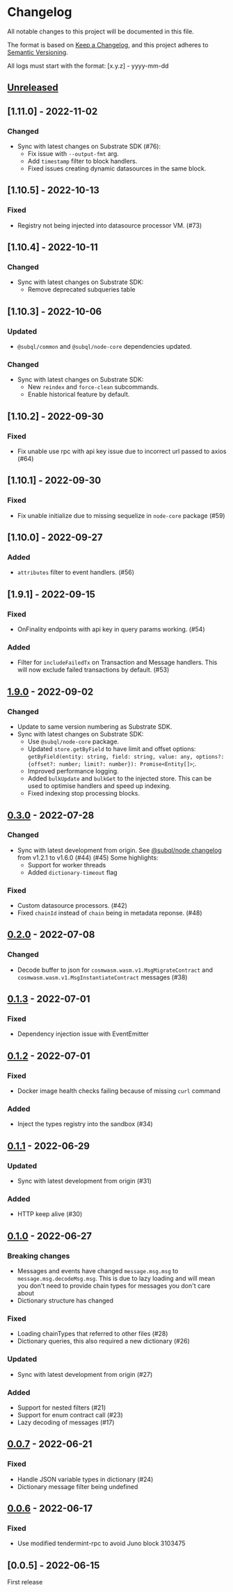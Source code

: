 # Changelog
All notable changes to this project will be documented in this file.

The format is based on [Keep a Changelog](https://keepachangelog.com/en/1.0.0/),
and this project adheres to [Semantic Versioning](https://semver.org/spec/v2.0.0.html).

All logs must start with the format: [x.y.z] - yyyy-mm-dd

## [Unreleased]

## [1.11.0] - 2022-11-02
### Changed
- Sync with latest changes on Substrate SDK (#76):
  - Fix issue with `--output-fmt` arg.
  - Add `timestamp` filter to block handlers.
  - Fixed issues creating dynamic datasources in the same block.

## [1.10.5] - 2022-10-13
### Fixed
- Registry not being injected into datasource processor VM. (#73)

## [1.10.4] - 2022-10-11
### Changed
- Sync with latest changes on Substrate SDK:
  - Remove deprecated subqueries table

## [1.10.3] - 2022-10-06
### Updated
- `@subql/common` and `@subql/node-core` dependencies updated.

### Changed
- Sync with latest changes on Substrate SDK:
  - New `reindex` and `force-clean` subcommands.
  - Enable historical feature by default.

## [1.10.2] - 2022-09-30
### Fixed
- Fix unable use rpc with api key issue due to incorrect url passed to axios (#64)

## [1.10.1] - 2022-09-30
### Fixed
- Fix unable initialize due to missing sequelize in `node-core` package (#59)

## [1.10.0] - 2022-09-27
### Added
- `attributes` filter to event handlers. (#56)

## [1.9.1] - 2022-09-15

### Fixed
- OnFinality endpoints with api key in query params working. (#54)

### Added
- Filter for `includeFailedTx` on Transaction and Message handlers. This will now exclude failed transactions by default. (#53)

## [1.9.0] - 2022-09-02

### Changed
- Update to same version numbering as Substrate SDK.
- Sync with latest changes on Substrate SDK:
  - Use `@subql/node-core` package.
  - Updated `store.getByField` to have limit and offset options: `getByField(entity: string, field: string, value: any, options?: {offset?: number; limit?: number}): Promise<Entity[]>`;.
  - Improved performance logging.
  - Added `bulkUpdate` and `bulkGet` to the injected store. This can be used to optimise handlers and speed up indexing.
  - Fixed indexing stop processing blocks.

## [0.3.0] - 2022-07-28
### Changed
- Sync with latest development from origin. See [@subql/node changelog](https://github.com/subquery/subql/blob/main/packages/node/CHANGELOG.md) from v1.2.1 to v1.6.0 (#44) (#45)
  Some highlights:
  - Support for worker threads
  - Added `dictionary-timeout` flag

### Fixed
- Custom datasource processors. (#42)
- Fixed `chainId` instead of `chain` being in metadata reponse. (#48)

## [0.2.0] - 2022-07-08

### Changed

- Decode buffer to json for `cosmwasm.wasm.v1.MsgMigrateContract` and `cosmwasm.wasm.v1.MsgInstantiateContract` messages (#38)

## [0.1.3] - 2022-07-01

### Fixed
- Dependency injection issue with EventEmitter

## [0.1.2] - 2022-07-01
### Fixed
- Docker image health checks failing because of missing `curl` command

### Added
- Inject the types registry into the sandbox (#34)

## [0.1.1] - 2022-06-29

### Updated
- Sync with latest development from origin (#31)

### Added
- HTTP keep alive (#30)

## [0.1.0] - 2022-06-27

### Breaking changes
- Messages and events have changed `message.msg.msg` to `message.msg.decodeMsg.msg`. This is due to lazy loading and will mean you don't need to provide chain types for messages you don't care about
- Dictionary structure has changed

### Fixed
- Loading chainTypes that referred to other files (#28)
- Dictionary queries, this also required a new dictionary (#26)

### Updated
- Sync with latest development from origin (#27)

### Added
- Support for nested filters (#21)
- Support for enum contract call (#23)
- Lazy decoding of messages (#17)

## [0.0.7] - 2022-06-21
### Fixed
- Handle JSON variable types in dictionary (#24)
- Dictionary message filter being undefined

## [0.0.6] - 2022-06-17
### Fixed
- Use modified tendermint-rpc to avoid Juno block 3103475

## [0.0.5] - 2022-06-15
First release

[Unreleased]: https://github.com/subquery/subql-cosmos/compare/node/1.9.0...HEAD
[1.9.0]: https://github.com/subquery/subql-cosmos/compare/node/0.3.0...node/1.9.0
[0.3.0]: https://github.com/subquery/subql-cosmos/compare/node/0.2.0...node/0.3.0
[0.2.0]: https://github.com/subquery/subql-cosmos/compare/node/0.1.3...node/0.2.0
[0.1.3]: https://github.com/subquery/subql-cosmos/compare/node/0.1.2...node/0.1.3
[0.1.2]: https://github.com/subquery/subql-cosmos/compare/node/0.1.1...node/0.1.2
[0.1.1]: https://github.com/subquery/subql-cosmos/compare/node/0.1.0...node/0.1.1
[0.1.0]: https://github.com/subquery/subql-cosmos/compare/node/0.0.7...node/0.1.0
[0.0.7]: https://github.com/subquery/subql-cosmos/compare/node/0.0.6...node/0.0.7
[0.0.6]: https://github.com/subquery/subql-cosmos/compare/node/0.0.5...node/0.0.6
